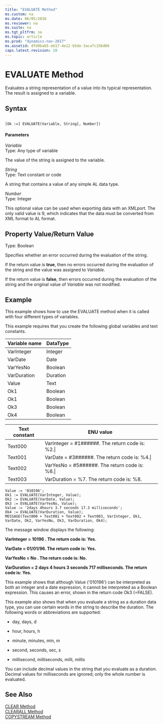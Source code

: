 ```yaml
---
title: "EVALUATE Method"
ms.custom: na
ms.date: 06/05/2016
ms.reviewer: na
ms.suite: na
ms.tgt_pltfrm: na
ms.topic: article
ms.prod: "dynamics-nav-2017"
ms.assetid: dfd9bab5-eb17-4e12-b5de-3acafc336d60
caps.latest.revision: 10
---
```

# EVALUATE Method
Evaluates a string representation of a value into its typical representation. The result is assigned to a variable.  
  
## Syntax  
  
```  
  
[Ok :=] EVALUATE(Variable, String[, Number])  
```  
  
#### Parameters  
 *Variable*  
 Type: Any type of variable  
  
 The value of the string is assigned to the variable.  
  
 *String*  
 Type: Text constant or code  
  
 A string that contains a value of any simple AL data type.  
  
 *Number*  
 Type: Integer  
  
 This optional value can be used when exporting data with an XMLport. The only valid value is 9, which indicates that the data must be converted from XML format to AL format.  
  
## Property Value/Return Value  
 Type: Boolean  
  
 Specifies whether an error occurred during the evaluation of the string.  
  
 If the return value is **true**, then no errors occurred during the evaluation of the string and the value was assigned to *Variable*.  
  
 If the return value is **false**, then errors occurred during the evaluation of the string and the original value of *Variable* was not modified.  
  
## Example  
 This example shows how to use the EVALUATE method when it is called with four different types of variables.  
  
 This example requires that you create the following global variables and text constants.  
  
|Variable name|DataType|  
|-------------------|--------------|  
|VarInteger|Integer|  
|VarDate|Date|  
|VarYesNo|Boolean|  
|VarDuration|Duration|  
|Value|Text|  
|Ok1|Boolean|  
|Ok1|Boolean|  
|Ok3|Boolean|  
|Ok4|Boolean|  
  
|Text constant|ENU value|  
|-------------------|---------------|  
|Text000|VarInteger = \#1\#\#\#\#\#\#. The return code is: %2.\\|  
|Text001|VarDate = \#3\#\#\#\#\#\#. The return code is: %4.\\|  
|Text002|VarYesNo = \#5\#\#\#\#\#\#. The return code is: %6.\\|  
|Text003|VarDuration = %7. The return code is: %8.|  
  
```  
Value := '010196';  
Ok1 := EVALUATE(VarInteger, Value);  
Ok2 := EVALUATE(VarDate, Value);  
Ok3 := EVALUATE(VarYesNo, Value);  
Value := '2days 4hours 3.7 seconds 17.3 milliseconds';  
Ok4 := EVALUATE(VarDuration, Value);  
MESSAGE(Text000 + Text001 + Text002 + Text003, VarInteger, Ok1, VarDate, Ok2, VarYesNo, Ok3, VarDuration, Ok4);  
```  
  
 The message window displays the following:  
  
 **VarInteger = 10196   . The return code is: Yes.**  
  
 **VarDate = 01/01/96. The return code is: Yes.**  
  
 **VarYesNo = No      . The return code is: No.**  
  
 **VarDuration = 2 days 4 hours 3 seconds 717 milliseconds. The return code is: Yes.**  
  
 This example shows that although Value \('010196'\) can be interpreted as both an integer and a date expression, it cannot be interpreted as a Boolean expression. This causes an error, shown in the return code Ok3 \(=FALSE\).  
  
 This example also shows that when you evaluate a string as a duration data type, you can use certain words in the string to describe the duration. The following words or abbreviations are supported:  
  
-   day, days, d  
  
-   hour, hours, h  
  
-   minute, minutes, min, m  
  
-   second, seconds, sec, s  
  
-   millisecond, milliseconds, milli, millis  
  
 You can include decimal values in the string that you evaluate as a duration. Decimal values for milliseconds are ignored; only the whole number is evaluated.  
  
## See Also  
 [CLEAR Method](devenv-CLEAR-Method.md)   
 [CLEARALL Method](devenv-CLEARALL-Method.md)   
 [COPYSTREAM Method](devenv-COPYSTREAM-Method.md)